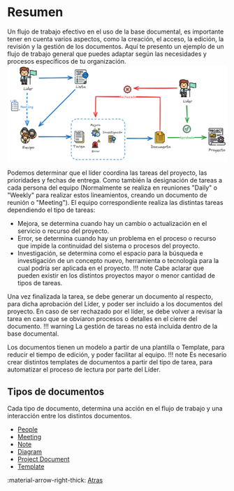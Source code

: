 # Resumen
Un flujo de trabajo efectivo en el uso de la base documental, es importante tener en cuenta varios aspectos, como la creación, el acceso, la edición, la revisión y la gestión de los documentos. Aquí te presento un ejemplo de un flujo de trabajo general que puedes adaptar según las necesidades y procesos específicos de tu organización.
![Flujo de trabajo](../assets/images/base-documental-workflow.png)

Podemos determinar que el líder coordina las tareas del proyecto, las prioridades y fechas de entrega. Como también la designación de tareas a cada persona del equipo (Normalmente se realiza en reuniones "Daily" o "Weekly" para realizar estos lineamientos, creando un documento de reunión o "Meeting"). 
El equipo correspondiente realiza las distintas tareas dependiendo el tipo de tareas:

- Mejora, se determina cuando hay un cambio o actualización en el servicio o recurso del proyecto.
- Error, se determina cuando hay un problema en el proceso o recurso que impide la continuidad del sistema o procesos del proyecto.
- Investigación, se determina como el espacio para la búsqueda e investigación de un concepto nuevo, herramienta o tecnología para la cual podría ser aplicada en el proyecto.
!!! note
    Cabe aclarar que pueden existir en los distintos proyectos mayor o menor cantidad de tipos de tareas.

Una vez finalizada la tarea, se debe generar un documento al respecto, para dicha aprobación del Líder, y poder ser incluido a los documentos del proyecto. En caso de ser rechazado por el líder, se debe volver a revisar la tarea en caso que se obviaron procesos o detalles en el cierre del documento.
!!! warning
    La gestión de tareas no está incluida dentro de la base documental.

Los documentos tienen un modelo a partir de una plantilla o Template, para reducir el tiempo de edición, y poder facilitar al equipo.
!!! note
    Es necesario crear distintos templates de documentos a partir del tipo de tarea, para automatizar el proceso de lectura por parte del Líder.

## Tipos de documentos
Cada tipo de documento, determina una acción en el flujo de trabajo y una interacción entre los distintos documentos.

- [People](people/people.md)
- [Meeting](meetings/meeting.md)
- [Note](notes/note.md)
- [Diagram](diagrams/diagram.md)
- [Project Document](projects/project.md)
- [Template](templates/template.md)

:material-arrow-right-thick: [Atras](../index.md) <br>
